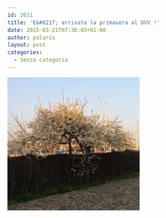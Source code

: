 ```yaml
---
id: 2011
title: 'E&#8217; arrivata la primavera al DVV !'
date: 2015-03-21T07:36:03+01:00
author: polaris
layout: post
categories:
  - Senza categoria
---
```

![albero fiorito](/foto/albero-fiorito.jpg)
